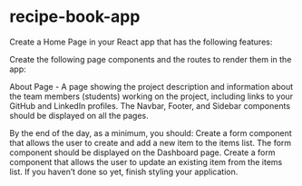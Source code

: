 # recipe-book-app

Create a Home Page in your React app that has the following features:

Create the following page components and the routes to render them in the app:

About Page - A page showing the project description and information about the team members (students) working on the project, including links to your GitHub and LinkedIn profiles.
The Navbar, Footer, and Sidebar components should be displayed on all the pages.

By the end of the day, as a minimum, you should:
Create a form component that allows the user to create and add a new item to the items list. The form component should be displayed on the Dashboard page.
Create a form component that allows the user to update an existing item from the items list.
If you haven’t done so yet, finish styling your application.
